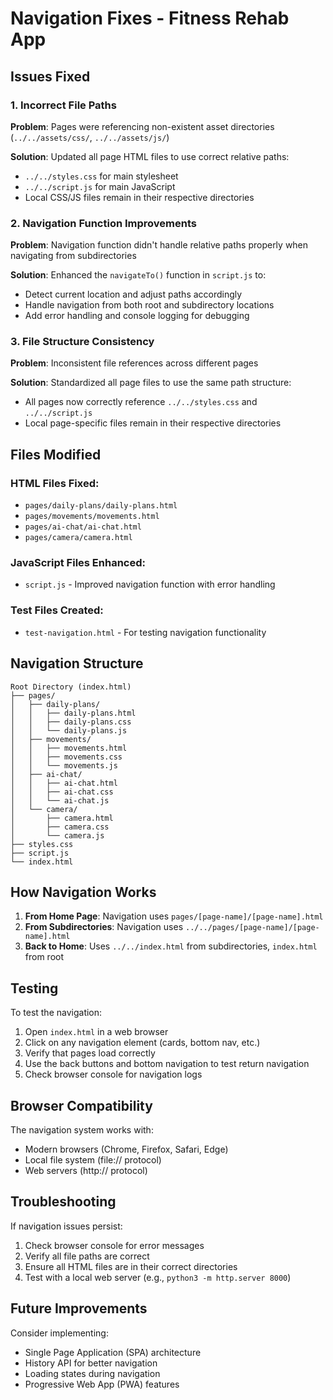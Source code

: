 # Navigation Fixes - Fitness Rehab App

## Issues Fixed

### 1. Incorrect File Paths
**Problem**: Pages were referencing non-existent asset directories (`../../assets/css/`, `../../assets/js/`)

**Solution**: Updated all page HTML files to use correct relative paths:
- `../../styles.css` for main stylesheet
- `../../script.js` for main JavaScript
- Local CSS/JS files remain in their respective directories

### 2. Navigation Function Improvements
**Problem**: Navigation function didn't handle relative paths properly when navigating from subdirectories

**Solution**: Enhanced the `navigateTo()` function in `script.js` to:
- Detect current location and adjust paths accordingly
- Handle navigation from both root and subdirectory locations
- Add error handling and console logging for debugging

### 3. File Structure Consistency
**Problem**: Inconsistent file references across different pages

**Solution**: Standardized all page files to use the same path structure:
- All pages now correctly reference `../../styles.css` and `../../script.js`
- Local page-specific files remain in their respective directories

## Files Modified

### HTML Files Fixed:
- `pages/daily-plans/daily-plans.html`
- `pages/movements/movements.html`
- `pages/ai-chat/ai-chat.html`
- `pages/camera/camera.html`

### JavaScript Files Enhanced:
- `script.js` - Improved navigation function with error handling

### Test Files Created:
- `test-navigation.html` - For testing navigation functionality

## Navigation Structure

```
Root Directory (index.html)
├── pages/
│   ├── daily-plans/
│   │   ├── daily-plans.html
│   │   ├── daily-plans.css
│   │   └── daily-plans.js
│   ├── movements/
│   │   ├── movements.html
│   │   ├── movements.css
│   │   └── movements.js
│   ├── ai-chat/
│   │   ├── ai-chat.html
│   │   ├── ai-chat.css
│   │   └── ai-chat.js
│   └── camera/
│       ├── camera.html
│       ├── camera.css
│       └── camera.js
├── styles.css
├── script.js
└── index.html
```

## How Navigation Works

1. **From Home Page**: Navigation uses `pages/[page-name]/[page-name].html`
2. **From Subdirectories**: Navigation uses `../../pages/[page-name]/[page-name].html`
3. **Back to Home**: Uses `../../index.html` from subdirectories, `index.html` from root

## Testing

To test the navigation:
1. Open `index.html` in a web browser
2. Click on any navigation element (cards, bottom nav, etc.)
3. Verify that pages load correctly
4. Use the back buttons and bottom navigation to test return navigation
5. Check browser console for navigation logs

## Browser Compatibility

The navigation system works with:
- Modern browsers (Chrome, Firefox, Safari, Edge)
- Local file system (file:// protocol)
- Web servers (http:// protocol)

## Troubleshooting

If navigation issues persist:
1. Check browser console for error messages
2. Verify all file paths are correct
3. Ensure all HTML files are in their correct directories
4. Test with a local web server (e.g., `python3 -m http.server 8000`)

## Future Improvements

Consider implementing:
- Single Page Application (SPA) architecture
- History API for better navigation
- Loading states during navigation
- Progressive Web App (PWA) features 